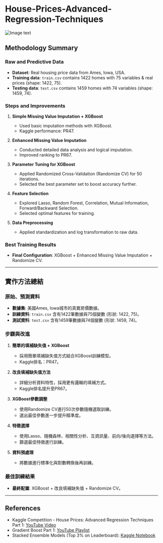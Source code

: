 # House-Prices-Advanced-Regression-Techniques
![Image text](https://github.com/Liuian/House-Prices-Advanced-Regression-Techniques/blob/88518648dc216022d5853a0d57a026df1f2622ec/%E6%9C%9F%E6%9C%AB%E6%B5%B7%E5%A0%B1_page-0001.jpg)

## Methodology Summary

### Raw and Predictive Data
- **Dataset**: Real housing price data from Ames, Iowa, USA.
- **Training data**: `train.csv` contains 1422 homes with 75 variables & real prices (shape: 1422, 75).
- **Testing data**: `test.csv` contains 1459 homes with 74 variables (shape: 1459, 74).

### Steps and Improvements

1. **Simple Missing Value Imputation + XGBoost**
   - Used basic imputation methods with XGBoost.
   - Kaggle performance: PR47.

2. **Enhanced Missing Value Imputation**
   - Conducted detailed data analysis and logical imputation.
   - Improved ranking to PR67.

3. **Parameter Tuning for XGBoost**
   - Applied Randomized Cross-Validation (Randomize CV) for 50 iterations.
   - Selected the best parameter set to boost accuracy further.

4. **Feature Selection**
   - Explored Lasso, Random Forest, Correlation, Mutual Information, Forward/Backward Selection.
   - Selected optimal features for training.

5. **Data Preprocessing**
   - Applied standardization and log transformation to raw data.

### Best Training Results
- **Final Configuration**: XGBoost + Enhanced Missing Value Imputation + Randomize CV.

---

## 實作方法總結
### 原始、預測資料
- **數據集**: 美國Ames, Iowa城市的真實房價數據。
- **訓練資料**: `train.csv` 含有1422筆數據與75個變數 (形狀: 1422, 75)。
- **測試資料**: `test.csv` 含有1459筆數據與74個變數 (形狀: 1459, 74)。

### 步驟與改進

1. **簡單的填補缺失值 + XGBoost**
   - 採用簡單填補缺失值方式結合XGBoost訓練模型。
   - Kaggle排名：PR47。

2. **改良填補缺失值方法**
   - 詳細分析資料特性，採用更有邏輯的填補方式。
   - Kaggle排名提升至PR67。

3. **XGBoost參數調整**
   - 使用Randomize CV進行50次參數隨機選取訓練。
   - 選出最佳參數進一步提升精準度。

4. **特徵選擇**
   - 使用Lasso、隨機森林、相關性分析、互資訊量、前向/後向選擇等方法。
   - 篩選最佳特徵進行訓練。

5. **資料預處理**
   - 將數據進行標準化與對數轉換後再訓練。

### 最佳訓練結果
- **最終配置**: XGBoost + 改良填補缺失值 + Randomize CV。

---

## References
- Kaggle Competition - House Prices: Advanced Regression Techniques Part 1: [YouTube Video](https://www.youtube.com/watch?v=vtm35gVP8JU)  
- Gradient Boost Part 1: [YouTube Playlist](https://www.youtube.com/watch?v=3CC4N4z3GJc&list=PLblh5JKOoLUICTaGLRoHQDuF_7q2GfuJF&index=59)  
- Stacked Ensemble Models (Top 3% on Leaderboard): [Kaggle Notebook](https://www.kaggle.com/code/limyenwee/stacked-ensemble-models-top-3-on-leaderboard/notebook)

